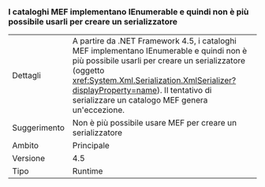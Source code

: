 ### <a name="mef-catalogs-implement-ienumerable-and-therefore-can-no-longer-be-used-to-create-a-serializer"></a>I cataloghi MEF implementano IEnumerable e quindi non è più possibile usarli per creare un serializzatore

|   |   |
|---|---|
|Dettagli|A partire da .NET Framework 4.5, i cataloghi MEF implementano IEnumerable e quindi non è più possibile usarli per creare un serializzatore (oggetto <xref:System.Xml.Serialization.XmlSerializer?displayProperty=name>). Il tentativo di serializzare un catalogo MEF genera un'eccezione.|
|Suggerimento|Non è più possibile usare MEF per creare un serializzatore|
|Ambito|Principale|
|Versione|4.5|
|Tipo|Runtime|


